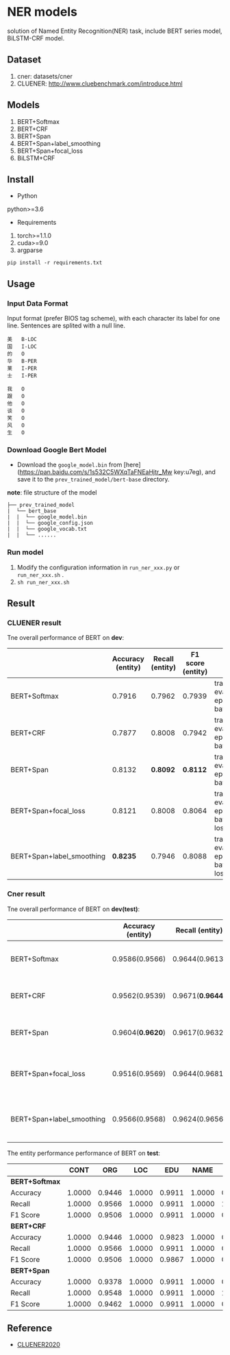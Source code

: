 # NER models

solution of Named Entity Recognition(NER) task, include BERT series model, BiLSTM-CRF model.


## Dataset

1. cner: datasets/cner
2. CLUENER: http://www.cluebenchmark.com/introduce.html

## Models

1. BERT+Softmax
2. BERT+CRF
3. BERT+Span
4. BERT+Span+label_smoothing
5. BERT+Span+focal_loss
6. BiLSTM+CRF

## Install

- Python

python>=3.6

- Requirements

1. torch>=1.1.0
2. cuda>=9.0
3. argparse

```
pip install -r requirements.txt
```

## Usage

### Input Data Format

Input format (prefer BIOS tag scheme), with each character its label for one line. Sentences are splited with a null line.

```text
美	B-LOC
国	I-LOC
的	O
华	B-PER
莱	I-PER
士	I-PER

我	O
跟	O
他	O
谈	O
笑	O
风	O
生	O 
```

### Download Google Bert Model

* Download the ``google_model.bin`` from [here](https://pan.baidu.com/s/1s532C5WXqTaFNEaHjtr_Mw  key:u7eg), and save it to the ``prev_trained_model/bert-base`` directory.

**note**: file structure of the model

```text
├── prev_trained_model
|  └── bert_base
|  |  └── google_model.bin
|  |  └── google_config.json
|  |  └── google_vocab.txt
|  |  └── ......
```

### Run model


1. Modify the configuration information in `run_ner_xxx.py` or `run_ner_xxx.sh` .
2. `sh run_ner_xxx.sh`

## Result

### CLUENER result

Tne overall performance of BERT on **dev**:

|              | Accuracy (entity)  | Recall (entity)    | F1 score (entity)  |                                                              |
| ------------ | ------------------ | ------------------ | ------------------ | ------------------------------------------------------------ |
| BERT+Softmax | 0.7916     | 0.7962     | 0.7939    | train_max_length=128 eval_max_length=512 epoch=4 lr=3e-5 batch_size=24 |
| BERT+CRF     | 0.7877     | 0.8008 | 0.7942     | train_max_length=128 eval_max_length=512 epoch=5 lr=3e-5 batch_size=24 |
| BERT+Span    | 0.8132 | **0.8092** | **0.8112** | train_max_length=128 eval_max_length=512 epoch=4 lr=3e-5 batch_size=24 |
| BERT+Span+focal_loss    | 0.8121 | 0.8008 | 0.8064 | train_max_length=128 eval_max_length=512 epoch=4 lr=3e-5 batch_size=24 loss_type=focal |
| BERT+Span+label_smoothing   | **0.8235** | 0.7946 | 0.8088 | train_max_length=128 eval_max_length=512 epoch=4 lr=3e-5 batch_size=24 loss_type=lsr |


### Cner result

Tne overall performance of BERT on **dev(test)**:

|              | Accuracy (entity)  | Recall (entity)    | F1 score (entity)  |                                                              |
| ------------ | ------------------ | ------------------ | ------------------ | ------------------------------------------------------------ |
| BERT+Softmax | 0.9586(0.9566)     | 0.9644(0.9613)     | 0.9615(0.9590)     | train_max_length=128 eval_max_length=512 epoch=4 lr=3e-5 batch_size=24 |
| BERT+CRF     | 0.9562(0.9539)     | 0.9671(**0.9644**) | 0.9616(0.9591)     | train_max_length=128 eval_max_length=512 epoch=10 lr=3e-5 batch_size=24 |
| BERT+Span    | 0.9604(**0.9620**) | 0.9617(0.9632)     | 0.9611(**0.9626**) | train_max_length=128 eval_max_length=512 epoch=4 lr=3e-5 batch_size=24 |
| BERT+Span+focal_loss    | 0.9516(0.9569) | 0.9644(0.9681)     | 0.9580(0.9625) | train_max_length=128 eval_max_length=512 epoch=4 lr=3e-5 batch_size=24 loss_type=focal |
| BERT+Span+label_smoothing   | 0.9566(0.9568) | 0.9624(0.9656)     | 0.9595(0.9612) | train_max_length=128 eval_max_length=512 epoch=4 lr=3e-5 batch_size=24 loss_type=lsr |


The entity performance performance of BERT on **test**:

|                  | CONT   | ORG    | LOC    | EDU    | NAME   | PRO    | RACE   | TITLE  |
| ---------------- | ------ | ------ | ------ | ------ | ------ | ------ | ------ | ------ |
| **BERT+Softmax** |        |        |        |        |        |        |        |        |
| Accuracy         | 1.0000 | 0.9446 | 1.0000 | 0.9911 | 1.0000 | 0.8919 | 1.0000 | 0.9545 |
| Recall           | 1.0000 | 0.9566 | 1.0000 | 0.9911 | 1.0000 | 1.0000 | 1.0000 | 0.9508 |
| F1 Score         | 1.0000 | 0.9506 | 1.0000 | 0.9911 | 1.0000 | 0.9429 | 1.0000 | 0.9526 |
| **BERT+CRF**     |        |        |        |        |        |        |        |        |
| Accuracy         | 1.0000 | 0.9446 | 1.0000 | 0.9823 | 1.0000 | 0.9687 | 1.0000 | 0.9591 |
| Recall           | 1.0000 | 0.9566 | 1.0000 | 0.9911 | 1.0000 | 0.9697 | 1.0000 | 0.9534 |
| F1 Score         | 1.0000 | 0.9506 | 1.0000 | 0.9867 | 1.0000 | 0.9697 | 1.0000 | 0.9552 |
| **BERT+Span**    |        |        |        |        |        |        |        |        |
| Accuracy         | 1.0000 | 0.9378 | 1.0000 | 0.9911 | 1.0000 | 0.9429 | 1.0000 | 0.9685 |
| Recall           | 1.0000 | 0.9548 | 1.0000 | 0.9911 | 1.0000 | 1.0000 | 1.0000 | 0.9560 |
| F1 Score         | 1.0000 | 0.9462 | 1.0000 | 0.9911 | 1.0000 | 0.9706 | 1.0000 | 0.9622 |





## Reference

* [CLUENER2020](https://github.com/CLUEbenchmark/CLUENER2020)
